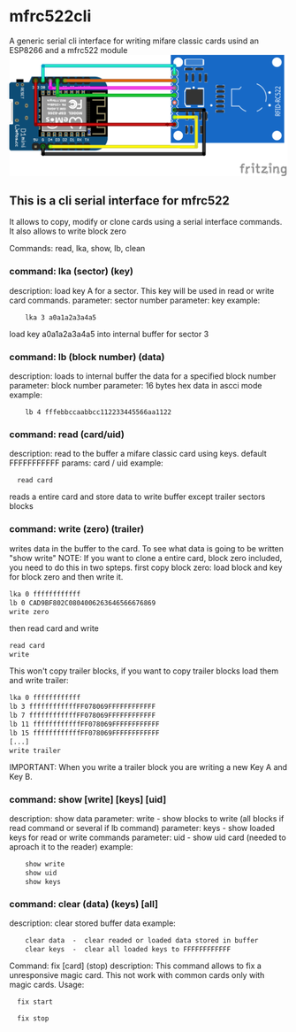 # mfrc522cli
A generic serial cli interface for writing mifare classic cards usind an ESP8266 and a mfrc522 module
![](mfrc522_cli_bb.png)
## This is a cli serial interface for mfrc522
  It allows to copy, modify or clone cards using a serial interface commands.
  It also allows to write block zero 
   
Commands: read, lka, show, lb, clean
  
  ### command: lka (sector) (key)
description: load key A for a sector. This key will be used in read or write card commands.
parameter: sector number
parameter: key
example:
```
    lka 3 a0a1a2a3a4a5 
```
load key a0a1a2a3a4a5 into internal buffer for sector 3

### command: lb (block number) (data)
description: loads to internal buffer the data for a specified block number 
parameter: block number
parameter: 16 bytes hex data in ascci mode 
example: 
```
    lb 4 fffebbccaabbcc112233445566aa1122
```

  ### command: read (card/uid)
description: read to the buffer a mifare classic card using keys. default FFFFFFFFFFF
params: card / uid
example:
```
  read card 
```
  reads a entire card and store data to write buffer except trailer sectors blocks

 ### command: write (zero) (trailer)
writes data in the buffer to the card. To see what data is going to be written "show write"
NOTE: If you want to clone a entire card, block zero included, you need to do this in two spteps.
first copy block zero: load block and key for block zero and then write it.

```
lka 0 ffffffffffff
lb 0 CAD9BF802C0804006263646566676869
write zero
```
then read card and write
```
read card
write
```
This won't copy trailer blocks, if you want to copy trailer blocks load them and write trailer:


```
lka 0 ffffffffffff
lb 3 ffffffffffffFF078069FFFFFFFFFFFF
lb 7 ffffffffffffFF078069FFFFFFFFFFFF
lb 11 ffffffffffffFF078069FFFFFFFFFFFF
lb 15 ffffffffffffFF078069FFFFFFFFFFFF
[...]
write trailer
```

IMPORTANT: When you write a trailer block you are writing a new Key A and Key B.



### command: show [write] [keys] [uid]
description: show data
parameter: write - show blocks to write (all blocks if read command or several if lb command)
parameter: keys  - show loaded keys for read or write commands
parameter: uid   - show uid card (needed to aproach it to the reader)
example:
```
    show write
    show uid
    show keys
```
### command: clear (data) (keys) [all]
description: clear stored buffer data 
example:
```
    clear data  -  clear readed or loaded data stored in buffer
    clear keys  -  clear all loaded keys to FFFFFFFFFFFF
```
Command: fix [card] (stop)
description: This command allows to fix a unresponsive magic card.
This not work with common cards only with magic cards.
Usage:
```
  fix start
```
```
  fix stop
```
 
